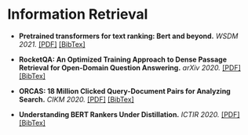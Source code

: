 # Information Retrieval


- **Pretrained transformers for text ranking: Bert and beyond.** *WSDM 2021.* [[PDF]](https://dl.acm.org/doi/pdf/10.1145/3437963.3441667) [[BibTex]](https://scholar.googleusercontent.com/scholar.bib?q=info:JBI4mHYHVocJ:scholar.google.com/&output=citation&scisdr=CgXBPo49EOCX7rDLUmA:AAGBfm0AAAAAYErOSmAWDHddFCqjv4Oz_7q3wTrvoVk9&scisig=AAGBfm0AAAAAYErOSpp457YFYwQF1HyZTWQOD4cS2qfW&scisf=4&ct=citation&cd=-1&hl=zh-CN)


- **RocketQA: An Optimized Training Approach to Dense Passage Retrieval for Open-Domain Question Answering.** *arXiv 2020.* [[PDF]](https://arxiv.org/pdf/2010.08191.pdf) [[BibTex]](https://scholar.googleusercontent.com/scholar.bib?q=info:YPpNKyQxH_kJ:scholar.google.com/&output=citation&scisdr=CgXBPo49EOCX7rOI_HE:AAGBfm0AAAAAYEmN5HFzq2dzz2sEYYPqemQKnmStk8Is&scisig=AAGBfm0AAAAAYEmN5FiPCNmwpL39trHB3ici56wKCEod&scisf=4&ct=citation&cd=-1&hl=zh-CN)

- **ORCAS: 18 Million Clicked Query-Document Pairs for Analyzing Search.** *CIKM 2020.* [[PDF]](https://arxiv.org/pdf/2006.05324.pdf) [[BibTex]](https://scholar.googleusercontent.com/scholar.bib?q=info:hZ9n0eJx84oJ:scholar.google.com/&output=citation&scisdr=CgXBPo49EOCX7rDEfnU:AAGBfm0AAAAAYErBZnUr6nIw148qhOaNf0M6viDXZkwc&scisig=AAGBfm0AAAAAYErBZtTDYeT-0q_h4Xm8q7dfCZWF-nQs&scisf=4&ct=citation&cd=-1&hl=zh-CN)

- **Understanding BERT Rankers Under Distillation.** *ICTIR 2020.* [[PDF]](https://arxiv.org/pdf/2007.11088.pdf) [[BibTex]](https://scholar.googleusercontent.com/scholar.bib?q=info:E6UTBBP1yMAJ:scholar.google.com/&output=citation&scisdr=CgXmCwgbEOCX7rTPCEE:AAGBfm0AAAAAYE7KEEEDwdqQiBCw-jAXeVgI473EHyzY&scisig=AAGBfm0AAAAAYE7KEP0BQs0VL9KsgcNPWgkTek6p1phB&scisf=4&ct=citation&cd=-1&hl=zh-CN)
